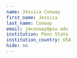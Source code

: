 ```yaml
---
name: Jessica Conway
first_name: Jessica
last_name: Conway
email: jmconway@psu.edu
institution: Penn State
institution_country: USA
hide: no
---
```


